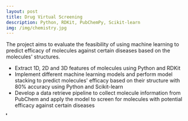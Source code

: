 ```yaml
---
layout: post
title: Drug Virtual Screening
description: Python, RDKit, PubChemPy, Scikit-learn
img: /img/chemistry.jpg
---
```


The project aims to evaluate the feasibility of using machine learning to predict efficacy of molecules against certain diseases based on the molecules' structures.
- Extract 1D, 2D and 3D features of molecules using Python and RDKit
- Implement different machine learning models and perform model stacking to predict molecules' efficacy based on their structure with 80% accuracy using Python and Scikit-learn
- Develop a data retrieve pipeline to collect molecule information from PubChem and apply the model to screen for molecules with potential efficacy against certain diseases

<div>
	<img class="col" src="{{ site.baseurl }}/img/chemistry.jpg" alt="" title="Model Stacking" border="1"/>
</div>
<div>
	<img class="col" src="{{ site.baseurl }}/img/chemistry_accuracy.jpg" alt="" title="Model result" border="1"/>
</div>